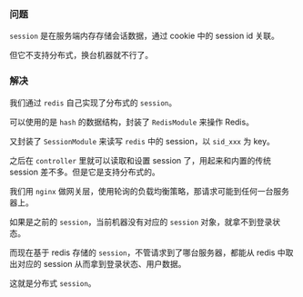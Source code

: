### 问题
`session` 是在服务端内存存储会话数据，通过 cookie 中的 session id 关联。

但它不支持分布式，换台机器就不行了。

### 解决
我们通过 `redis` 自己实现了分布式的 `session`。

可以使用的是 `hash` 的数据结构，封装了 `RedisModule` 来操作 Redis。

又封装了 `SessionModule` 来读写 `redis` 中的 session，以 `sid_xxx` 为 key。

之后在 `controller` 里就可以读取和设置 session 了，用起来和内置的传统 session 差不多。但是它是支持分布式的。

我们用 `nginx` 做网关层，使用轮询的负载均衡策略，那请求可能到任何一台服务器上。

如果是之前的 `session`，当前机器没有对应的 `session` 对象，就拿不到登录状态。

而现在基于 redis 存储的 `session`，不管请求到了哪台服务器，都能从 redis 中取出对应的 session 从而拿到登录状态、用户数据。

这就是分布式 `session`。
